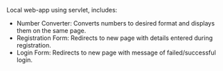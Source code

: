 Local web-app using servlet, includes:
  - Number Converter: Converts numbers to desired format and displays them on the same page.
  - Registration Form: Redirects to new page with details entered during registration.
  - Login Form: Redirects to new page with message of failed/successful login.
